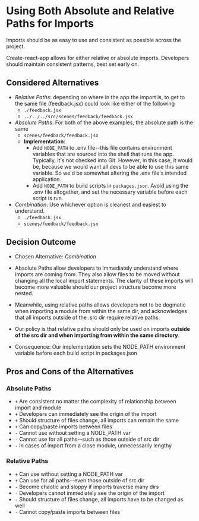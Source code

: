 # Using Both Absolute and Relative Paths for Imports

Imports should be as easy to use and consistent as possible across the project.

Create-react-app allows for either relative or absolute imports.
Developers should maintain consistent patterns, best set early on.

## Considered Alternatives

* *Relative Paths*: depending on where in the app the import is, to get to the same file (feedback.jsx) could look like either of the following
  * `./feedback.jsx`
  * `../../../src/scenes/feedback/feedback.jsx`
* *Absolute Paths*: For both of the above examples, the absolute path is the same
  * `scenes/feedback/feedback.jsx`
  * **Implementation**:
    * Add `NODE_PATH` to .env file--this file contains environment variables that are sourced into the shell that runs the app. Typically, it's not checked into Git. However, in this case, it would be, because we would want all devs to be able to use this same variable. So we'd be somewhat altering the .env file's intended application.
    * Add `NODE_PATH` to build scripts in `packages.json`. Avoid using the .env file altogether, and set the necessary variable before each script is run.
* *Combination*: Use whichever option is cleanest and easiest to understand.
  * `./feedback.jsx`
  * `scenes/feedback/feedback.jsx`

## Decision Outcome

* Chosen Alternative: *Combination*
* Absolute Paths allow developers to immediately understand where imports are coming from. They also allow files to be moved without changing all the local import statements. The clarity of these imports will become more valuable should our project structure become more nested.
* Meanwhile, using relative paths allows developers not to be dogmatic when importing a module from within the same dir, and acknowledges that all imports outside of the .src dir require relative paths.
* Our policy is that relative paths should only be used on imports **outside of the src dir and when importing from within the same directory**.

* Consequence: Our implementation sets the NODE_PATH environment variable before each build script in packages.json

## Pros and Cons of the Alternatives

### Absolute Paths

* `+` Are consistent no matter the complexity of relationship between import and module
* `+` Developers can immediately see the origin of the import
* `+` Should structure of files change, all imports can remain the same
* `+` Can copy/paste imports between files
* `-` Cannot use without setting a NODE_PATH var
* `-` Cannot use for all paths--such as those outside of src dir
* `-` In cases of import from a close module, unnecessarily lengthy

### Relative Paths

* `+` Can use without setting a NODE_PATH var
* `+` Can use for all paths--even those outside of src dir
* `-` Become chaotic and sloppy if imports traverse many dirs
* `-` Developers cannot immediately see the origin of the import
* `-` Should structure of files change, all imports have to be changed as well
* `-` Cannot copy/paste imports between files
